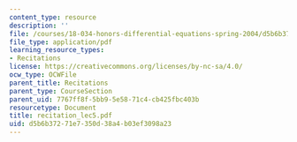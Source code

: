 ```yaml
---
content_type: resource
description: ''
file: /courses/18-034-honors-differential-equations-spring-2004/d5b6b37271e7350d38a4b03ef3098a23_recitation_lec5.pdf
file_type: application/pdf
learning_resource_types:
- Recitations
license: https://creativecommons.org/licenses/by-nc-sa/4.0/
ocw_type: OCWFile
parent_title: Recitations
parent_type: CourseSection
parent_uid: 7767ff8f-5bb9-5e58-71c4-cb425fbc403b
resourcetype: Document
title: recitation_lec5.pdf
uid: d5b6b372-71e7-350d-38a4-b03ef3098a23
---
```

